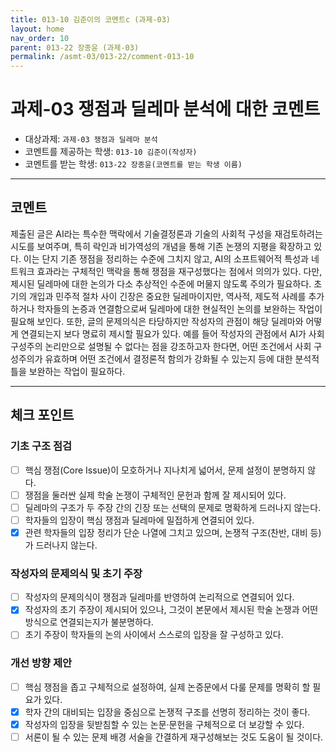 ```yaml
---
title: 013-10 김준이의 코멘트c (과제-03) 
layout: home
nav_order: 10
parent: 013-22 장종윤 (과제-03)
permalink: /asmt-03/013-22/comment-013-10
---
```


# 과제-03 쟁점과 딜레마 분석에 대한 코멘트

- 대상과제: `과제-03 쟁점과 딜레마 분석`
- 코멘트를 제공하는 학생: `013-10 김준이(작성자)` 
- 코멘트를 받는 학생: `013-22 장종윤(코멘트를 받는 학생 이름)` 

---

## 코멘트

제출된 글은 AI라는 특수한 맥락에서 기술결정론과 기술의 사회적 구성을 재검토하려는 시도를 보여주며, 특히 락인과 비가역성의 개념을 통해 기존 논쟁의 지평을 확장하고 있다. 이는 단지 기존 쟁점을 정리하는 수준에 그치지 않고, AI의 소프트웨어적 특성과 네트워크 효과라는 구체적인 맥락을 통해 쟁점을 재구성했다는 점에서 의의가 있다. 다만, 제시된 딜레마에 대한 논의가 다소 추상적인 수준에 머물지 않도록 주의가 필요하다. 초기의 개입과 민주적 절차 사이 긴장은 중요한 딜레마이지만, 역사적, 제도적 사례를 추가하거나 학자들의 논증과 연결함으로써 딜레마에 대한 현실적인 논의를 보완하는 작업이 필요해 보인다. 또한, 글의 문제의식은 타당하지만 작성자의 관점이 해당 딜레마와 어떻게 연결되는지 보다 명료히 제시할 필요가 있다. 예를 들어 작성자의 관점에서 AI가 사회 구성주의 논리만으로 설명될 수 없다는 점을 강조하고자 한다면, 어떤 조건에서 사회 구성주의가 유효하며 어떤 조건에서 결정론적 함의가 강화될 수 있는지 등에 대한 분석적 틀을 보완하는 작업이 필요하다. 

---

## 체크 포인트

### **기초 구조 점검**
- [ ] 핵심 쟁점(Core Issue)이 모호하거나 지나치게 넓어서, 문제 설정이 분명하지 않다.
- [ ] 쟁점을 둘러싼 실제 학술 논쟁이 구체적인 문헌과 함께 잘 제시되어 있다.
- [ ] 딜레마의 구조가 두 주장 간의 긴장 또는 선택의 문제로 명확하게 드러나지 않는다.
- [ ] 학자들의 입장이 핵심 쟁점과 딜레마에 밀접하게 연결되어 있다.
- [x] 관련 학자들의 입장 정리가 단순 나열에 그치고 있으며, 논쟁적 구조(찬반, 대비 등)가 드러나지 않는다.

### **작성자의 문제의식 및 초기 주장**
- [ ] 작성자의 문제의식이 쟁점과 딜레마를 반영하여 논리적으로 연결되어 있다.
- [x] 작성자의 초기 주장이 제시되어 있으나, 그것이 본문에서 제시된 학술 논쟁과 어떤 방식으로 연결되는지가 불분명하다.
- [ ] 초기 주장이 학자들의 논의 사이에서 스스로의 입장을 잘 구성하고 있다.

### **개선 방향 제안**
- [ ] 핵심 쟁점을 좁고 구체적으로 설정하여, 실제 논증문에서 다룰 문제를 명확히 할 필요가 있다.
- [x] 학자 간의 대비되는 입장을 중심으로 논쟁적 구조를 선명히 정리하는 것이 좋다.
- [x] 작성자의 입장을 뒷받침할 수 있는 논문·문헌을 구체적으로 더 보강할 수 있다.
- [ ] 서론이 될 수 있는 문제 배경 서술을 간결하게 재구성해보는 것도 도움이 될 것이다.
